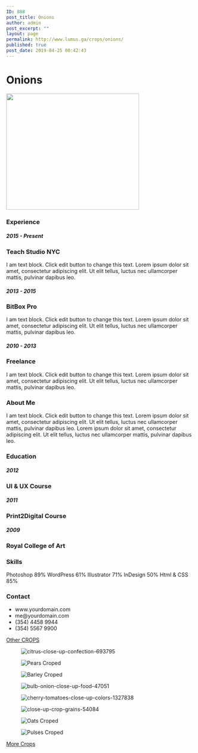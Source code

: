 ```yaml
---
ID: 888
post_title: Onions
author: admin
post_excerpt: ""
layout: page
permalink: http://www.lumus.ga/crops/onions/
published: true
post_date: 2019-04-25 00:42:43
---
```

<h1>Onions</h1>
<img src="http://www.lumus.ga/wp-content/uploads/2019/04/Onions-croped.png" sizes="(max-width: 356px) 100vw, 356px" srcset="http://www.lumus.ga/wp-content/uploads/2019/04/Onions-croped.png 356w, http://www.lumus.ga/wp-content/uploads/2019/04/Onions-croped-300x263.png 300w, http://www.lumus.ga/wp-content/uploads/2019/04/Onions-croped-250x219.png 250w, http://www.lumus.ga/wp-content/uploads/2019/04/Onions-croped-100x88.png 100w" alt="" width="356" height="312" />
<h3>Experience</h3>
<h5>2015 - Present</h5>
<h3>Teach Studio NYC</h3>
I am text block. Click edit button to change this text. Lorem ipsum dolor sit amet, consectetur adipiscing elit. Ut elit tellus, luctus nec ullamcorper mattis, pulvinar dapibus leo.
<h5>2013 - 2015</h5>
<h3>BitBox Pro</h3>
I am text block. Click edit button to change this text. Lorem ipsum dolor sit amet, consectetur adipiscing elit. Ut elit tellus, luctus nec ullamcorper mattis, pulvinar dapibus leo.
<h5>2010 - 2013</h5>
<h3>Freelance</h3>
I am text block. Click edit button to change this text. Lorem ipsum dolor sit amet, consectetur adipiscing elit. Ut elit tellus, luctus nec ullamcorper mattis, pulvinar dapibus leo.
<h3>About Me</h3>
I am text block. Click edit button to change this text. Lorem ipsum dolor sit amet, consectetur adipiscing elit. Ut elit tellus, luctus nec ullamcorper mattis, pulvinar dapibus leo. Lorem ipsum dolor sit amet, consectetur adipiscing elit. Ut elit tellus, luctus nec ullamcorper mattis, pulvinar dapibus leo.
<h3>Education</h3>
<h5>2012</h5>
<h3>UI &amp; UX Course</h3>
<h5>2011</h5>
<h3>Print2Digital Course</h3>
<h5>2009</h5>
<h3>Royal College of Art</h3>
<h3>Skills</h3>
Photoshop
89%
WordPress
61%
Illustrator
71%
InDesign
50%
Html &amp; CSS
85%
<h3>Contact</h3>
<ul>
 	<li>www.yourdomain.com</li>
 	<li>me@yourdomain.com</li>
 	<li>(354) 4458 9944</li>
 	<li>(354) 5567 9900</li>
</ul>
<a role="button" href="#">
Other CROPS
</a>
<figure><img src="http://www.lumus.ga/wp-content/uploads/elementor/thumbs/citrus-close-up-confection-693795-o6um50kvx7m4wyjk2rdgfwdbvxol8fzsso6g3ngdz8.jpg" alt="citrus-close-up-confection-693795" /></figure>
<figure><img src="http://www.lumus.ga/wp-content/uploads/elementor/thumbs/Pears-Croped-1-o6um5iftj2al1jtm6h3d99v3698kaoyp74ko7wpwp0.png" alt="Pears Croped" /></figure>
<figure><img src="http://www.lumus.ga/wp-content/uploads/elementor/thumbs/Barley-Croped-o6um6fc669jmbwhtudbb6jk7yqqes3lazneo0ld4n8.png" alt="Barley Croped" /></figure>
<figure><img src="http://www.lumus.ga/wp-content/uploads/elementor/thumbs/bulb-onion-close-up-food-47051-o6um6i5oqrnhaqdqdwj6w0ulqwcif6wi01d4gf8y4k.jpg" alt="bulb-onion-close-up-food-47051" /></figure>
<figure><img src="http://www.lumus.ga/wp-content/uploads/elementor/thumbs/cherry-tomatoes-close-up-colors-1327838-o6um6nspvrv78e5jgyyyazfdb7kppdiw0ta1c30l38.jpg" alt="cherry-tomatoes-close-up-colors-1327838" /></figure>
<figure><img src="http://www.lumus.ga/wp-content/uploads/elementor/thumbs/close-up-crop-grains-54084-o6um6shwty1mufyppj035g8oa4xjrv1jpgjgqgtm84.jpg" alt="close-up-crop-grains-54084" /></figure>
<figure><img src="http://www.lumus.ga/wp-content/uploads/elementor/thumbs/Oats-Croped-o6um70ygjgd7qxmfc4nq9w3tmlrup4z4qmeu1yh2o4.png" alt="Oats Croped" /></figure>
<figure><img src="http://www.lumus.ga/wp-content/uploads/elementor/thumbs/Pulses-Croped-o6um7wwyztkypoc05ih1mo1htpebyui070lcdd5osk.png" alt="Pulses Croped" /></figure>
<a role="button" href="http://www.lumus.ga/crops/">
More Crops
</a>